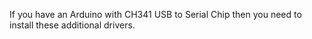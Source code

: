 If you have an Arduino with CH341 USB to Serial Chip then you need to install these additional drivers.
